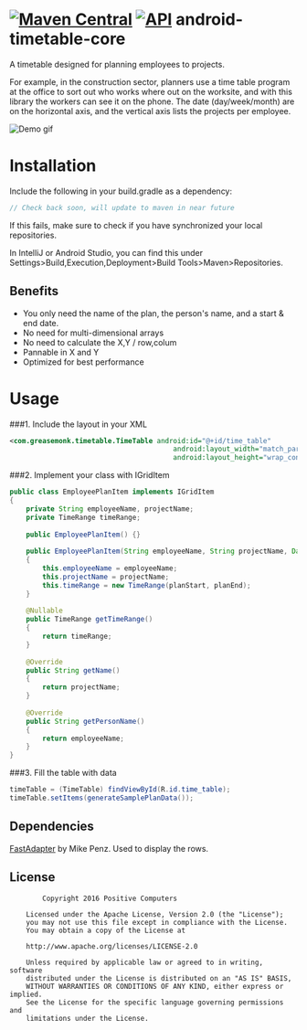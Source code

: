 [![Maven Central](https://maven-badges.herokuapp.com/maven-central/com.github.greasemonk/timetable/badge.svg?style=flat)](https://maven-badges.herokuapp.com/maven-central/com.github.greasemonk/timetable) [![API](https://img.shields.io/badge/API-16%2B-yellow.svg?style=flat)](https://android-arsenal.com/api?level=16)
android-timetable-core
===================

A timetable designed for planning employees to projects.

For example, in the construction sector, planners use a time table program at the office to sort out who works where out on the worksite, and with this library the workers can see it on the phone. The date (day/week/month) are on the horizontal axis, and the vertical axis lists the projects per employee.

![Demo gif](https://github.com/GreaseMonk/android-timetable-core/blob/develop/images/giphy_1.gif) 


# Installation

Include the following in your build.gradle as a dependency:

```gradle
// Check back soon, will update to maven in near future
```

If this fails, make sure to check if you have synchronized your local repositories.

In IntelliJ or Android Studio, you can find this under Settings>Build,Execution,Deployment>Build Tools>Maven>Repositories.

## Benefits

- You only need the name of the plan, the person's name, and a start & end date.
- No need for multi-dimensional arrays
- No need to calculate the X,Y / row,colum
- Pannable in X and Y
- Optimized for best performance

# Usage

###1. Include the layout in your XML

```xml
<com.greasemonk.timetable.TimeTable android:id="@+id/time_table"
                                        android:layout_width="match_parent"
                                        android:layout_height="wrap_content"/>
```

###2. Implement your class with IGridItem

```java
public class EmployeePlanItem implements IGridItem
{
	private String employeeName, projectName;
	private TimeRange timeRange;
	
	public EmployeePlanItem() {}
	
	public EmployeePlanItem(String employeeName, String projectName, Date planStart, Date planEnd)
	{
		this.employeeName = employeeName;
		this.projectName = projectName;
		this.timeRange = new TimeRange(planStart, planEnd);
	}
	
	@Nullable
	public TimeRange getTimeRange()
	{
		return timeRange;
	}
	
	@Override
	public String getName()
	{
		return projectName;
	}
	
	@Override
	public String getPersonName()
	{
		return employeeName;
	}
}
```

###3. Fill the table with data

```java
timeTable = (TimeTable) findViewById(R.id.time_table);
timeTable.setItems(generateSamplePlanData());
```

## Dependencies

[FastAdapter](https://github.com/mikepenz/fastadapter) by Mike Penz. Used to display the rows.


## License

```
		Copyright 2016 Positive Computers

	Licensed under the Apache License, Version 2.0 (the "License");
	you may not use this file except in compliance with the License.
	You may obtain a copy of the License at

	http://www.apache.org/licenses/LICENSE-2.0

	Unless required by applicable law or agreed to in writing, software
	distributed under the License is distributed on an "AS IS" BASIS,
	WITHOUT WARRANTIES OR CONDITIONS OF ANY KIND, either express or implied.
	See the License for the specific language governing permissions and
	limitations under the License.
```
